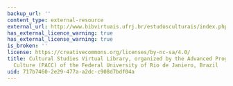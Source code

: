 ```yaml
---
backup_url: ''
content_type: external-resource
external_url: http://www.bibvirtuais.ufrj.br/estudosculturais/index.php
has_external_licence_warning: true
has_external_license_warning: true
is_broken: ''
license: https://creativecommons.org/licenses/by-nc-sa/4.0/
title: Cultural Studies Virtual Library, organized by the Advanced Program of Contemporary
  Culture (PACC) of the Federal University of Rio de Janiero, Brazil
uid: 717b7460-2e29-477a-a2dc-c908d7bdf04a
---
```

